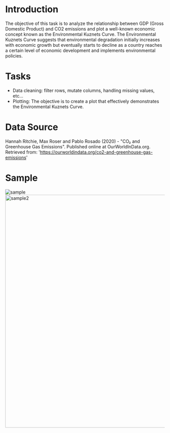 # Introduction

The objective of this task is to analyze the relationship between GDP (Gross Domestic Product) and CO2 emissions and plot a well-known economic concept known as the Environmental Kuznets Curve. The Environmental Kuznets Curve suggests that environmental degradation initially increases with economic growth but eventually starts to decline as a country reaches a certain level of economic development and implements environmental policies.

# Tasks

- Data cleaning: filter rows, mutate columns, handling missing values, etc... 
- Plotting: The objective is to create a plot that effectively demonstrates the Environmental Kuznets Curve.

# Data Source

Hannah Ritchie, Max Roser and Pablo Rosado (2020) - "CO₂ and Greenhouse Gas Emissions". Published online at OurWorldInData.org. Retrieved from: 'https://ourworldindata.org/co2-and-greenhouse-gas-emissions' 

# Sample

![sample](https://github.com/hirkame/ensemble_ps_solution/assets/38170678/a8f34ad7-2e55-4264-a2f0-d671f9fb282d)
<img width="733" alt="sample2" src="https://github.com/hirkame/ensemble_ps_solution/assets/38170678/1acef846-dcb7-4572-8c49-c04daab3ea4f">
